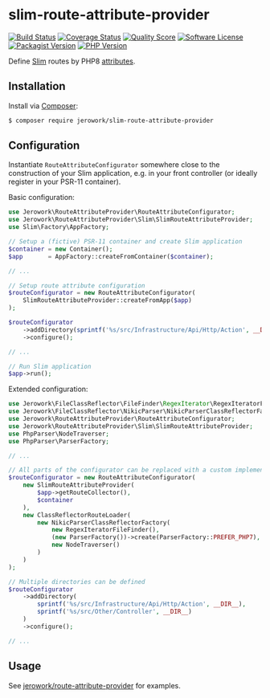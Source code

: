 # slim-route-attribute-provider
[![Build Status](https://img.shields.io/endpoint.svg?url=https%3A%2F%2Factions-badge.atrox.dev%2Fjerowork%2Fslim-route-attribute-provider%2Fbadge%3Fref%3Dmain&style=flat-square)](https://github.com/jerowork/slim-route-attribute-provider/actions)
[![Coverage Status](https://img.shields.io/scrutinizer/coverage/g/jerowork/slim-route-attribute-provider.svg?style=flat-square)](https://scrutinizer-ci.com/g/jerowork/slim-route-attribute-provider/code-structure)
[![Quality Score](https://img.shields.io/scrutinizer/g/jerowork/slim-route-attribute-provider.svg?style=flat-square)](https://scrutinizer-ci.com/g/jerowork/slim-route-attribute-provider)
[![Software License](https://img.shields.io/badge/license-MIT-brightgreen.svg?style=flat-square)](LICENSE)
[![Packagist Version](https://img.shields.io/packagist/v/jerowork/slim-route-attribute-provider.svg?style=flat-square&include_prereleases)](https://packagist.org/packages/jerowork/slim-route-attribute-provider)
[![PHP Version](https://img.shields.io/badge/php-%5E8.1+-8892BF.svg?style=flat-square)](http://www.php.net)

Define [Slim](https://www.slimframework.com) routes by PHP8 [attributes]((https://stitcher.io/blog/attributes-in-php-8)).

## Installation
Install via [Composer](https://getcomposer.org):
```bash
$ composer require jerowork/slim-route-attribute-provider
```

## Configuration
Instantiate `RouteAttributeConfigurator` somewhere close to the construction of your Slim application,
e.g. in your front controller (or ideally register in your PSR-11 container).

Basic configuration:
```php
use Jerowork\RouteAttributeProvider\RouteAttributeConfigurator;
use Jerowork\RouteAttributeProvider\Slim\SlimRouteAttributeProvider;
use Slim\Factory\AppFactory;

// Setup a (fictive) PSR-11 container and create Slim application
$container = new Container();
$app       = AppFactory::createFromContainer($container);

// ...

// Setup route attribute configuration
$routeConfigurator = new RouteAttributeConfigurator(
    SlimRouteAttributeProvider::createFromApp($app)
);

$routeConfigurator
    ->addDirectory(sprintf('%s/src/Infrastructure/Api/Http/Action', __DIR__))
    ->configure();

// ...

// Run Slim application
$app->run();
```

Extended configuration:

```php
use Jerowork\FileClassReflector\FileFinder\RegexIterator\RegexIteratorFileFinder;
use Jerowork\FileClassReflector\NikicParser\NikicParserClassReflectorFactory;
use Jerowork\RouteAttributeProvider\RouteAttributeConfigurator;
use Jerowork\RouteAttributeProvider\Slim\SlimRouteAttributeProvider;
use PhpParser\NodeTraverser;
use PhpParser\ParserFactory;

// ...

// All parts of the configurator can be replaced with a custom implementation
$routeConfigurator = new RouteAttributeConfigurator(
    new SlimRouteAttributeProvider(
        $app->getRouteCollector(),
        $container
    ),
    new ClassReflectorRouteLoader(
        new NikicParserClassReflectorFactory(
            new RegexIteratorFileFinder(),
            (new ParserFactory())->create(ParserFactory::PREFER_PHP7),
            new NodeTraverser()
        )
    )
);

// Multiple directories can be defined
$routeConfigurator
    ->addDirectory(
        sprintf('%s/src/Infrastructure/Api/Http/Action', __DIR__),
        sprintf('%s/src/Other/Controller', __DIR__)
    )
    ->configure();

// ...
```

## Usage
See [jerowork/route-attribute-provider](https://github.com/jerowork/route-attribute-provider#usage) for examples.
